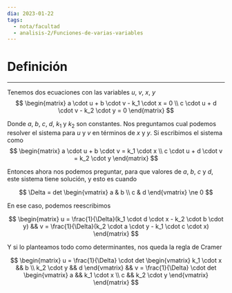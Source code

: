 ```yaml
---
dia: 2023-01-22
tags:
  - nota/facultad
  - analisis-2/Funciones-de-varias-variables
---
```

# Definición
---
Tenemos dos ecuaciones con las variables $u$, $v$, $x$, $y$
$$ 
	\begin{matrix} 
		a \cdot u + b \cdot v - k_1 \cdot x = 0 \\
		c \cdot u + d \cdot v - k_2 \cdot y = 0 
	\end{matrix}
$$

Donde $a$, $b$, $c$, $d$, $k_1$ y $k_2$ son constantes. Nos preguntamos cual podemos resolver el sistema para $u$ y $v$ en términos de $x$ y $y$. Si escribimos el sistema como 
$$ 
	\begin{matrix} 
		a \cdot u + b \cdot v = k_1 \cdot x \\
		c \cdot u + d \cdot v = k_2 \cdot y
	\end{matrix}
$$

Entonces ahora nos podemos preguntar, para que valores de $a$, $b$, $c$ y $d$, este sistema tiene solución, y esto es cuando

$$ \Delta = det \begin{vmatrix} a & b \\ c & d \end{vmatrix} \ne 0 $$

En ese caso, podemos reescribimos 

$$
	\begin{matrix} 
		u = \frac{1}{\Delta}(k_1 \cdot d \cdot x - k_2 \cdot b \cdot y) &&
		v = \frac{1}{\Delta}(k_2 \cdot a \cdot y - k_1 \cdot c \cdot x)
	\end{matrix}
$$

Y si lo planteamos todo como determinantes, nos queda la regla de Cramer

$$
	\begin{matrix} 
		u = \frac{1}{\Delta} \cdot det \begin{vmatrix} k_1 \cdot x && b \\ k_2 \cdot y && d \end{vmatrix} && 
		v = \frac{1}{\Delta} \cdot det \begin{vmatrix} a && k_1 \cdot x \\ c && k_2 \cdot y \end{vmatrix}
	\end{matrix} 
$$
